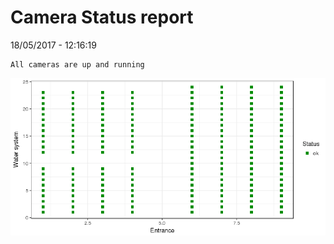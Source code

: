Camera Status report
================
18/05/2017 - 12:16:19

    All cameras are up and running

![](camreport_files/figure-markdown_github/unnamed-chunk-2-1.png)
